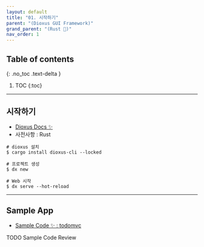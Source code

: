 ```yaml
---
layout: default
title: "01. 시작하기"
parent: "(Dioxus GUI Framework)"
grand_parent: "(Rust 🦀)"
nav_order: 1
---
```


## Table of contents
{: .no_toc .text-delta }

1. TOC
{:toc}

---

## 시작하기

* [Dioxus Docs ✨](https://dioxuslabs.com/learn/0.5/getting_started)
* 사전사항 : Rust

```shell
# dioxus 설치
$ cargo install dioxus-cli --locked

# 프로젝트 생성
$ dx new

# Web 시작
$ dx serve --hot-reload
```

---

## Sample App

* [Sample Code ✨ : todomvc](https://github.com/DioxusLabs/dioxus/blob/main/examples/todomvc.rs)

TODO Sample Code Review